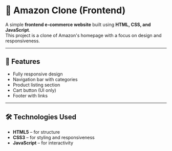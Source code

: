 # 🛒 Amazon Clone (Frontend)

A simple **frontend e-commerce website** built using **HTML, CSS, and JavaScript**.  
This project is a clone of Amazon's homepage with a focus on design and responsiveness.  

---

## 🚀 Features
- Fully responsive design  
- Navigation bar with categories  
- Product listing section  
- Cart button (UI only)  
- Footer with links  

---

## 🛠️ Technologies Used
- **HTML5** – for structure  
- **CSS3** – for styling and responsiveness  
- **JavaScript** – for interactivity  

